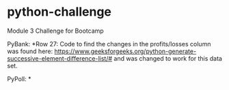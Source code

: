 # python-challenge
Module 3 Challenge for Bootcamp

PyBank:
*Row 27: Code to find the changes in the profits/losses column was found here: https://www.geeksforgeeks.org/python-generate-successive-element-difference-list/# and was changed to work for this data set. 

PyPoll:
*
